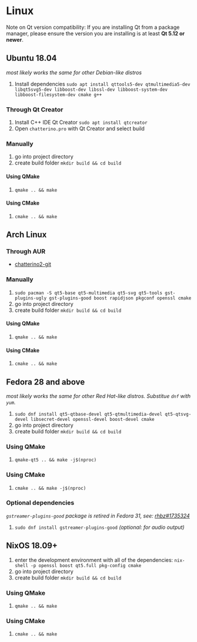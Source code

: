 # Linux

Note on Qt version compatibility: If you are installing Qt from a package manager, please ensure the version you are installing is at least **Qt 5.12 or newer**.

## Ubuntu 18.04

_most likely works the same for other Debian-like distros_

1. Install dependencies `sudo apt install qttools5-dev qtmultimedia5-dev libqt5svg5-dev libboost-dev libssl-dev libboost-system-dev libboost-filesystem-dev cmake g++`

### Through Qt Creator

1. Install C++ IDE Qt Creator `sudo apt install qtcreator`
1. Open `chatterino.pro` with Qt Creator and select build

### Manually

1. go into project directory
1. create build folder `mkdir build && cd build`

#### Using QMake

1. `qmake .. && make`

#### Using CMake

1. `cmake .. && make`

## Arch Linux

### Through AUR

- [chatterino2-git](https://aur.archlinux.org/packages/chatterino2-git/)

### Manually

1. `sudo pacman -S qt5-base qt5-multimedia qt5-svg qt5-tools gst-plugins-ugly gst-plugins-good boost rapidjson pkgconf openssl cmake`
1. go into project directory
1. create build folder `mkdir build && cd build`

#### Using QMake

1. `qmake .. && make`

#### Using CMake

1. `cmake .. && make`

## Fedora 28 and above

_most likely works the same for other Red Hat-like distros. Substitue `dnf` with `yum`._

1. `sudo dnf install qt5-qtbase-devel qt5-qtmultimedia-devel qt5-qtsvg-devel libsecret-devel openssl-devel boost-devel cmake`
1. go into project directory
1. create build folder `mkdir build && cd build`

### Using QMake

1. `qmake-qt5 .. && make -j$(nproc)`

### Using CMake

1. `cmake .. && make -j$(nproc)`

### Optional dependencies

_`gstreamer-plugins-good` package is retired in Fedora 31, see: [rhbz#1735324](https://bugzilla.redhat.com/show_bug.cgi?id=1735324)_

1. `sudo dnf install gstreamer-plugins-good` _(optional: for audio output)_

## NixOS 18.09+

1. enter the development environment with all of the dependencies: `nix-shell -p openssl boost qt5.full pkg-config cmake`
1. go into project directory
1. create build folder `mkdir build && cd build`

### Using QMake

1. `qmake .. && make`

### Using CMake

1. `cmake .. && make`
